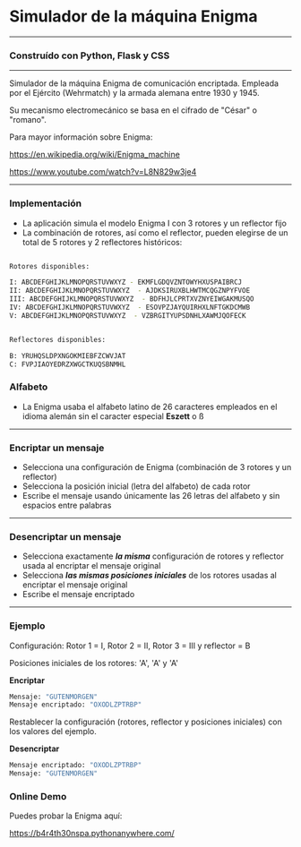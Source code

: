 # Simulador de la máquina Enigma  

---

### Construído con Python, Flask y CSS

---

Simulador de la máquina Enigma de comunicación encriptada. Empleada por el Ejército (Wehrmatch) y la armada alemana entre 1930 y 1945.

Su mecanismo electromecánico se basa en el cifrado de "César" o "romano".

Para mayor información sobre Enigma: 

https://en.wikipedia.org/wiki/Enigma_machine

https://www.youtube.com/watch?v=L8N829w3je4


---

### Implementación 

- La aplicación simula el modelo Enigma I con 3 rotores y un reflector fijo
- La combinación de rotores, así como el reflector, pueden elegirse de un total de 5 rotores y 2 reflectores históricos:

```sh

Rotores disponibles:

I: ABCDEFGHIJKLMNOPQRSTUVWXYZ - EKMFLGDQVZNTOWYHXUSPAIBRCJ  
II: ABCDEFGHIJKLMNOPQRSTUVWXYZ  - AJDKSIRUXBLHWTMCQGZNPYFVOE
III: ABCDEFGHIJKLMNOPQRSTUVWXYZ  - BDFHJLCPRTXVZNYEIWGAKMUSQO
IV: ABCDEFGHIJKLMNOPQRSTUVWXYZ  - ESOVPZJAYQUIRHXLNFTGKDCMWB
V: ABCDEFGHIJKLMNOPQRSTUVWXYZ  - VZBRGITYUPSDNHLXAWMJQOFECK


Reflectores disponibles:

B: YRUHQSLDPXNGOKMIEBFZCWVJAT
C: FVPJIAOYEDRZXWGCTKUQSBNMHL
```

### Alfabeto

- La Enigma usaba el alfabeto latino de 26 caracteres empleados en el idioma alemán sin el caracter especial **Eszett** o ß 

---

### Encriptar un mensaje

- Selecciona una configuración de Enigma (combinación de 3 rotores y un reflector)
- Selecciona la posición inicial (letra del alfabeto) de cada rotor
- Escribe el mensaje usando únicamente las 26 letras del alfabeto y sin espacios entre palabras 

---

### Desencriptar un mensaje

- Selecciona exactamente ***la misma*** configuración de rotores y reflector usada al encriptar el mensaje original
- Selecciona ***las mismas posiciones iniciales*** de los rotores usadas al encriptar el mensaje original
- Escribe el mensaje encriptado

---

### Ejemplo

Configuración: Rotor 1 = I, Rotor 2 = II, Rotor 3 = III y reflector = B

Posiciones iniciales de los rotores: 'A', 'A' y 'A'

**Encriptar**
```sh
Mensaje: "GUTENMORGEN"
Mensaje encriptado: "OXODLZPTRBP"
```

Restablecer la configuración (rotores, reflector y posiciones iniciales) con los valores del ejemplo. 

**Desencriptar**
```sh
Mensaje encriptado: "OXODLZPTRBP"
Mensaje: "GUTENMORGEN" 
```

### Online Demo
Puedes probar la Enigma aquí:  

https://b4r4th30nspa.pythonanywhere.com/


